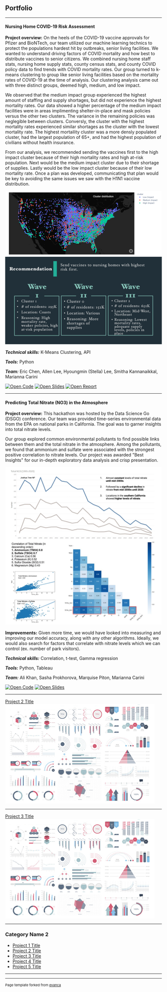 ## Portfolio

---

#### Nursing Home COVID-19 Risk Assessment

**Project overview:** On the heels of the COVID-19 vaccine approvals for Pfizer and BioNTech, our team utilized our machine learning technics to protect the populations hardest hit by outbreaks, senior living facilities. We wanted to understand driving factors of COVID mortality and how best to distribute vaccines to senior citizens. We combined nursing home staff stats, nursing home supply stats, county census stats, and county COVID policy data to find trends with COVID mortality rates. Our group turned to k-means clustering to group like senior living facilities based on the mortality rates of COVID-19 at the time of analysis. Our clustering analysis came out with three distinct groups, deemed high, medium, and low impact. 

We observed that the medium impact group experienced the highest amount of staffing and supply shortages, but did not experience the highest mortality rates. Our data showed a higher percentage of the medium impact facilities were in areas implimenting shelter-in-place and mask policies versus the other two clusters. The variance in the remaining policies was neglegible between clusters. Conversly, the cluster with the highest mortality rates experienced similar shortages as the cluster with the lowest mortality rate. The highest mortaility cluster was a more densly populated cluster, had the largest population of 65+, and had the highest population of civilians without health insurance.

From our analysis, we recommended sending the vaccines first to the high impact cluster because of their high mortality rates and high at-risk population. Next would be the medium impact cluster due to their shortage of supplies. Lastly would be the low impact cluster because of their low mortality rate. Once a plan was developed, communicating that plan would be key to avoiding the same issues we saw with the H1N1 vaccine distribution.

<img src="images/covid_nursing_home_img2.png?raw=true"/>
<img src="images/covid_nursing_home_img3.png?raw=true"/>

***Technical skills:*** K-Means Clustering, API

***Tools:*** Python

***Team:*** Eric Chen, Allen Lee, Hyoungmin (Stella) Lee, Smitha Kannanaikkal, Marianna Carini


[![Open Code](https://img.shields.io/badge/Jupyter-Open_Files-red?logo=Jupyter)](/COVID_Nursing_Home/)
[![Open Slides](https://img.shields.io/badge/GitHub-View_Slides-red?logo=GitHub)](docs/COVID_Nursing_Home.pdf)
[![Open Report](https://img.shields.io/badge/PDF-View_Report-red?logo=Microsoft)](docs/COVID_Nursing_Home_Report.pdf)

---

#### Predicting Total Nitrate (NO3) in the Atmosphere

**Project overview:** This hackathon was hosted by the Data Science Go (DSGO) conference. Our team was provided time-series environmental data from the EPA on national parks in California. The goal was to garner insights into total nitrate levels.

Our group explored common environmental pollutants to find possible links between them and the total nitrate in the atmosphere. Among the pollutants, we found that ammonium and sulfate were associated with the strongest positive correlation to nitrate levels. Our project was awarded "Best Insights" for our in-depth exploratory data analysis and crisp presentation.

<img src="images/nitrate_img3.png?raw=true"/>


**Improvements:** Given more time, we would have looked into measuring and improving our model accuracy, along with any other algorithms. Ideally, we would also search for factors that correlate with nitrate levels which we can control (ex. number of park visitors).

***Technical skills:*** Correlation, t-test, Gamma regression

***Tools:*** Python, Tableau

***Team:*** Ali Khan, Sasha Prokhorova, Marquise Piton, Marianna Carini


[![Open Code](https://img.shields.io/badge/Jupyter-Open_Files-red?logo=Jupyter)](projects/nitrate_pred/)
[![Open Slides](https://img.shields.io/badge/GitHub-View_Slides-red?logo=GitHub)](docs/nitrate_pred_slides.pdf)

---
[Project 2 Title](/pdf/sample_presentation.pdf)
<img src="images/dummy_thumbnail.jpg?raw=true"/>

---
[Project 3 Title](http://example.com/)
<img src="images/dummy_thumbnail.jpg?raw=true"/>

---

### Category Name 2

- [Project 1 Title](http://example.com/)
- [Project 2 Title](http://example.com/)
- [Project 3 Title](http://example.com/)
- [Project 4 Title](http://example.com/)
- [Project 5 Title](http://example.com/)

---




---
<p style="font-size:11px">Page template forked from <a href="https://github.com/evanca/quick-portfolio">evanca</a></p>
<!-- Remove above link if you don't want to attibute -->
